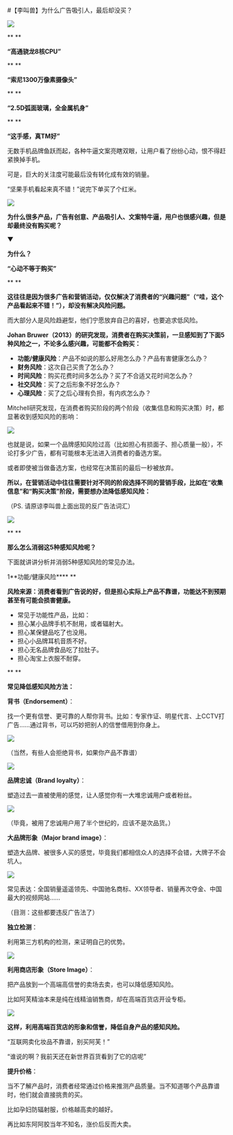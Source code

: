 #【李叫兽】为什么广告吸引人，最后却没买？

![](http://mmbiz.qpic.cn/mmbiz/As7mscS0UOBjcoNqmyr76ibGEdt3W3qr8MHK8v5O7Bw5qHzoB7acUknRAgGkhMRaQhnufcqv2lZUwj0oW310Yxg/640?wx_fmt=jpeg&tp=webp&wxfrom=5)

**﻿﻿﻿ 
**

**“高通骁龙8核CPU”**

**
**

**“索尼1300万像素摄像头”**

**
**

**“2.5D弧面玻璃，全金属机身”**

**
**

**“这手感，真TM好”**

无数手机品牌鱼跃而起，各种牛逼文案亮瞎双眼，让用户看了纷纷心动，恨不得赶紧换掉手机。

可是，巨大的关注度可能最后没有转化成有效的销量。

“坚果手机看起来真不错！”说完下单买了个红米。

![](http://mmbiz.qpic.cn/mmbiz/As7mscS0UOBjcoNqmyr76ibGEdt3W3qr8DtBuvndQqNgegMRuQfaRlULUUSicwgJXbwbNrRMXWibHAICMyfoqg77g/640?wx_fmt=jpeg&tp=webp&wxfrom=5&wx_lazy=1)

**为什么很多产品，广告有创意、产品吸引人、文案特牛逼，用户也很感兴趣，但是却最终没有购买呢？**

▼

**为什么？**

**“心动不等于购买”**

**
**

**这往往是因为很多广告和营销活动，仅仅解决了消费者的“兴趣问题”（“哇，这个产品看起来不错！”），却没有解决风险问题。**

而大部分人是风险趋避型，他们宁愿放弃自己的喜好，也要追求低风险。

**Johan Bruwer（2013）的研究发现，消费者在购买决策前，一旦感知到了下面5种风险之一，不论多么感兴趣，可能都不会购买：**

- **功能/健康风险**：产品不如说的那么好用怎么办？产品有害健康怎么办？
- **财务风险**：这次自己买贵了怎么办？
- **时间风险**：购买花费时间多怎么办？买了不合适又花时间怎么办？
- **社交风险**：买了之后形象不好怎么办？
- **心理风险**：买了之后心理有负担，有内疚怎么办？

Mitchell研究发现，在消费者购买阶段的两个阶段（收集信息和购买决策）时，都显著收到感知风险的影响：

![](http://mmbiz.qpic.cn/mmbiz/As7mscS0UOBjcoNqmyr76ibGEdt3W3qr8iaicQOibKiaON3acEUaHTa2v2WOniaxWfDfZ3prKWABDVvqAdUxVE0I5u7A/640?wx_fmt=png&tp=webp&wxfrom=5&wx_lazy=1)

也就是说，如果一个品牌感知风险过高（比如担心有损面子、担心质量一般），不论打多少广告，都有可能根本无法进入消费者的备选方案。

或者即使被当做备选方案，也经常在决策前的最后一秒被放弃。

**所以，在营销活动中往往需要针对不同的阶段选择不同的营销手段，比如在“收集信息”和“购买决策”阶段，需要想办法降低感知风险：**

（PS. 请原谅李叫兽上面出现的反广告法词汇）

![](http://mmbiz.qpic.cn/mmbiz/As7mscS0UOBjcoNqmyr76ibGEdt3W3qr8j8oxT93wz0xG7kGxFmhVIBVMo3mU8BcuTrBfHMFd1Xib4pMtGFDQjZg/640?wx_fmt=png&tp=webp&wxfrom=5&wx_lazy=1)

**
**

**那么怎么消弱这5种感知风险呢？**

下面就讲讲分析并消弱5种感知风险的常见办法。

1**功能/健康风险****
**

**风险来源：消费者看到广告说的好，但是担心实际上产品不靠谱，功能达不到预期甚至有可能会损害健康。**

- 常见于功能性产品，比如：
- 担心某小品牌手机不耐用，或者辐射大。
- 担心某保健品吃了也没用。
- 担心小品牌耳机音质不好。
- 担心无名品牌食品吃了拉肚子。
- 担心淘宝上衣服不耐穿。

**
**

**常见降低感知风险方法：**

**背书（Endorsement）**：

找一个更有信誉、更可靠的人帮你背书。比如：专家作证、明星代言、上CCTV打广告……通过背书，可以巧妙把别人的信誉借用到你身上。

![](http://mmbiz.qpic.cn/mmbiz/As7mscS0UOBjcoNqmyr76ibGEdt3W3qr8VGRJVMjezUwulfMXicvksIGThicjJP5qia36iaicEHS4zR9DmgE2iabqvmAA/640?wx_fmt=png&tp=webp&wxfrom=5&wx_lazy=1)

（当然，有些人会拒绝背书，如果你产品不靠谱）

![](http://mmbiz.qpic.cn/mmbiz/As7mscS0UOBjcoNqmyr76ibGEdt3W3qr8x74DcRuTYgAXB4wRpQSZbRKPMcMsZ6M0ubTicCDFTzw3dKxYvd6B05w/640?wx_fmt=png&tp=webp&wxfrom=5&wx_lazy=1)

**品牌忠诚（Brand loyalty）**：

塑造过去一直被使用的感觉，让人感觉你有一大堆忠诚用户或者粉丝。

![](http://mmbiz.qpic.cn/mmbiz/As7mscS0UOBjcoNqmyr76ibGEdt3W3qr8rR99C1yFrHKHXs8BFGvn3CIrCBIf0dIM8AXXhIQcCIFWEY9VzFIWAw/640?wx_fmt=png&tp=webp&wxfrom=5&wx_lazy=1)

（毕竟，被用了忠诚用户用了半个世纪的，应该不是次品货。）

**大品牌形象（Major brand image）**：

塑造大品牌、被很多人买的感觉，毕竟我们都相信众人的选择不会错，大牌子不会坑人。

![](http://mmbiz.qpic.cn/mmbiz/As7mscS0UOBjcoNqmyr76ibGEdt3W3qr8j4Yyqdxvp80dR9iciazefafk6xw7JBklPITh8FBia23lFARqQQrxe4f5w/640?wx_fmt=png&tp=webp&wxfrom=5&wx_lazy=1)

常见表达：全国销量遥遥领先、中国驰名商标、XX领导者、销量再次夺金、中国最大的视频网站……

（目测：这些都要违反广告法了）

**独立检测**：

利用第三方机构的检测，来证明自己的优势。

![](http://mmbiz.qpic.cn/mmbiz/As7mscS0UOBjcoNqmyr76ibGEdt3W3qr8CPeaw4gEiaObEzGYDmgJw2bUsqeLNibuZoVPUAvcZ7w6zPc274EU3Sbg/640?wx_fmt=png&tp=webp&wxfrom=5&wx_lazy=1)

**利用商店形象（Store Image）**：

把产品放到一个高端高信誉的卖场去卖，也可以降低感知风险。

比如阿芙精油本来是纯在线精油销售商，却在高端百货店开设专柜。

![](http://mmbiz.qpic.cn/mmbiz/As7mscS0UOBjcoNqmyr76ibGEdt3W3qr861tXGtgEnbMmjdFdGib6cXOpK0nSHcqxhdEbJ9iarZaXlTD3MRD4HkGA/640?wx_fmt=png&tp=webp&wxfrom=5&wx_lazy=1)

**这样，利用高端百货店的形象和信誉，降低自身产品的感知风险。**

“互联网卖化妆品不靠谱，别买阿芙！”

“谁说的啊？我前天还在新世界百货看到了它的店呢”

**提升价格**：

当不了解产品时，消费者经常通过价格来推测产品质量。当不知道哪个产品靠谱时，他们就会直接挑贵的买。

比如孕妇防辐射服，价格越高卖的越好。

再比如东阿阿胶当年不知名，涨价后反而大卖。